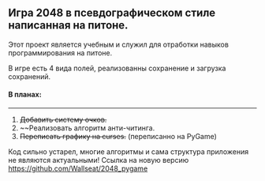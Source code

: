 ## Игра 2048 в псевдографическом стиле написанная на питоне. ##

Этот проект является учебным и служил для отработки навыков программирования на питоне.

В игре есть 4 вида полей, реализованны сохранение и загрузка сохранений.

#### В планах: ####
---
1. ~~Добавить систему очков.~~
2. ~~Реализовать алгоритм анти-читинга.
3. ~~Переписать графику на curses.~~ (переписанно на PyGame)

Код сильно устарел, многие алгоритмы и сама структура приложения не являются актуальными!
Ссылка на новую версию https://github.com/Wallseat/2048_pygame
